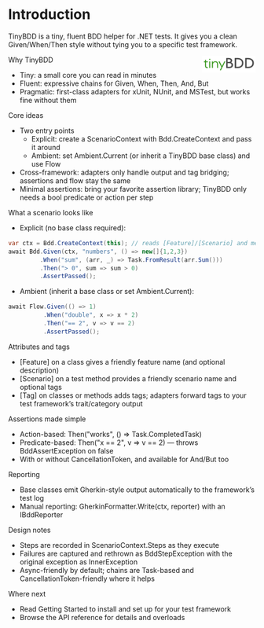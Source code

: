 # Introduction

TinyBDD is a tiny, fluent BDD helper for .NET tests. It gives you a clean Given/When/Then style without tying you to a specific test framework.

<img src="images/tinyBDD.png" alt="TinyBDD" width="110" align="right" />

Why TinyBDD

- Tiny: a small core you can read in minutes
- Fluent: expressive chains for Given, When, Then, And, But
- Pragmatic: first-class adapters for xUnit, NUnit, and MSTest, but works fine without them

Core ideas

- Two entry points
  - Explicit: create a ScenarioContext with Bdd.CreateContext and pass it around
  - Ambient: set Ambient.Current (or inherit a TinyBDD base class) and use Flow
- Cross-framework: adapters only handle output and tag bridging; assertions and flow stay the same
- Minimal assertions: bring your favorite assertion library; TinyBDD only needs a bool predicate or action per step

What a scenario looks like

- Explicit (no base class required):

```csharp
var ctx = Bdd.CreateContext(this); // reads [Feature]/[Scenario] and method/test attributes
await Bdd.Given(ctx, "numbers", () => new[]{1,2,3})
         .When("sum", (arr, _) => Task.FromResult(arr.Sum()))
         .Then("> 0", sum => sum > 0)
         .AssertPassed();
```

- Ambient (inherit a base class or set Ambient.Current):

```csharp
await Flow.Given(() => 1)
          .When("double", x => x * 2)
          .Then("== 2", v => v == 2)
          .AssertPassed();
```

Attributes and tags

- [Feature] on a class gives a friendly feature name (and optional description)
- [Scenario] on a test method provides a friendly scenario name and optional tags
- [Tag] on classes or methods adds tags; adapters forward tags to your test framework’s trait/category output

Assertions made simple

- Action-based: Then("works", () => Task.CompletedTask)
- Predicate-based: Then("x == 2", v => v == 2) — throws BddAssertException on false
- With or without CancellationToken, and available for And/But too

Reporting

- Base classes emit Gherkin-style output automatically to the framework’s test log
- Manual reporting: GherkinFormatter.Write(ctx, reporter) with an IBddReporter

Design notes

- Steps are recorded in ScenarioContext.Steps as they execute
- Failures are captured and rethrown as BddStepException with the original exception as InnerException
- Async-friendly by default; chains are Task-based and CancellationToken-friendly where it helps

Where next

- Read Getting Started to install and set up for your test framework
- Browse the API reference for details and overloads
